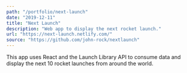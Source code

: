 ```yaml
---
path: "/portfolio/next-launch"
date: "2019-12-11"
title: "Next Launch"
description: "Web app to display the next rocket launch."
url: "https://next-launch.netlify.com/"
source: "https://github.com/john-rock/nextlaunch"
---
```

This app uses React and the Launch Library API to consume data and display the next 10 rocket launches from around the world.
